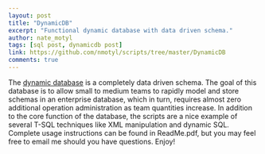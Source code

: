 ```yaml
---
layout: post
title: "DynamicDB"
excerpt: "Functional dynamic database with data driven schema."
author: nate_motyl
tags: [sql post, dynamicdb post]
link: https://github.com/nmotyl/scripts/tree/master/DynamicDB
comments: true
---
```


The [dynamic database](https://github.com/nmotyl/scripts/tree/master/DynamicDB) is a completely data driven schema. The goal of this database is to allow small to medium teams to rapidly model and store schemas in an enterprise database, which in turn, requires almost zero additional operation administration as team quantities increase. In addition to the core function of the database, the scripts are a nice example of several T-SQL techniques like XML manipulation and dynamic SQL. Complete usage instructions can be found in ReadMe.pdf, but you may feel free to email me should you have questions. Enjoy!

